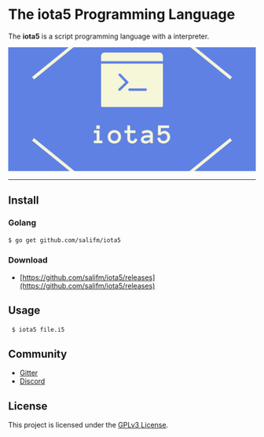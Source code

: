 # The iota5 Programming Language

The **iota5** is a script programming language with a interpreter.

![iota5](docs/res/images/iota5_lang.png)

---

## Install

### Golang

```sh
$ go get github.com/salifm/iota5
```

### Download

* [https://github.com/salifm/iota5/releases](https://github.com/salifm/iota5/releases)

## Usage

```sh
 $ iota5 file.i5
```

## Community

* [Gitter](https://gitter.im/iota5-lang/community?utm_source=share-link&utm_medium=link&utm_campaign=share-link)
* [Discord](https://discord.gg/nFhr9mx)

## License

This project is licensed under the [GPLv3 License](LICENSE).
